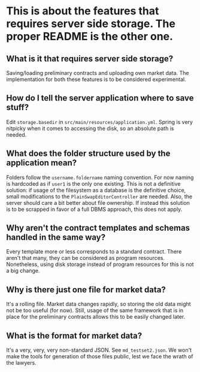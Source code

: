 # This is about the features that requires server side storage. The proper README is the other one.

## What is it that requires server side storage?

Saving/loading preliminary contracts and uploading own market data. The implementation for both these features is to be
considered experimental.

## How do I tell the server application where to save stuff?

Edit `storage.basedir` in `src/main/resources/application.yml`. Spring is very nitpicky when it comes to accessing the
disk, so an absolute path is needed.

## What does the folder structure used by the application mean?

Folders follow the `username.foldername` naming convention. For now naming is hardcoded as if `user1` is the only one
existing. This is not a definitive solution: if usage of the filesystem as a database is the definitive choice, small
modifications to the `PlainSwapEditorController` are needed. Also, the server should care a bit better about file
ownership. If instead this solution is to be scrapped in favor of a full DBMS approach, this does not apply.

## Why aren't the contract templates and schemas handled in the same way?

Every template more or less corresponds to a standard contract. There aren't that many, they can be considered as
program resources. Nonetheless, using disk storage instead of program resources for this is not a big change.

## Why is there just one file for market data?

It's a rolling file. Market data changes rapidly, so storing the old data might not be too useful (for now). Still,
usage of the same framework that is in place for the preliminary contracts allows this to be easily changed later.

## What is the format for market data?

It's a very, very, very non-standard JSON. See `md_testset2.json`. We won't make the tools for generation of those files
public, lest we face the wrath of the lawyers.


